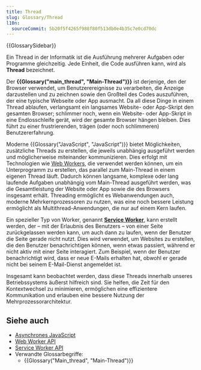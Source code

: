```yaml
---
title: Thread
slug: Glossary/Thread
l10n:
  sourceCommit: 5b20f5f4265f988f80f513db0e4b35c7e0cd70dc
---
```


{{GlossarySidebar}}

Ein Thread in der Informatik ist die Ausführung mehrerer Aufgaben oder Programme gleichzeitig. Jede Einheit, die Code ausführen kann, wird als **Thread** bezeichnet.

Der **{{Glossary("main_thread", "Main-Thread")}}** ist derjenige, den der Browser verwendet, um Benutzerereignisse zu verarbeiten, die Anzeige darzustellen und zu zeichnen sowie den Großteil des Codes auszuführen, der eine typische Webseite oder App ausmacht. Da all diese Dinge in einem Thread ablaufen, verlangsamt ein langsames Website- oder App-Skript den gesamten Browser; schlimmer noch, wenn ein Website- oder App-Skript in eine Endlosschleife gerät, wird der gesamte Browser hängen bleiben. Dies führt zu einer frustrierenden, trägen (oder noch schlimmeren) Benutzererfahrung.

Moderne {{Glossary("JavaScript", "JavaScript")}} bietet Möglichkeiten, zusätzliche Threads zu erstellen, die jeweils unabhängig ausgeführt werden und möglicherweise miteinander kommunizieren. Dies erfolgt mit Technologien wie [Web Workers](/de/docs/Web/API/Web_Workers_API), die verwendet werden können, um ein Unterprogramm zu erstellen, das parallel zum Main-Thread in einem eigenen Thread läuft. Dadurch können langsame, komplexe oder lang laufende Aufgaben unabhängig vom Main-Thread ausgeführt werden, was die Gesamtleistung der Website oder App sowie die des Browsers insgesamt erhält.
Threading ermöglicht es Webanwendungen auch, moderne Mehrkernprozessoren zu nutzen, was eine noch bessere Leistung ermöglicht als Multithread-Anwendungen, die nur auf einem Kern laufen.

Ein spezieller Typ von Worker, genannt **[Service Worker](/de/docs/Web/API/Service_Worker_API)**, kann erstellt werden, der – mit der Erlaubnis des Benutzers – von einer Seite zurückgelassen werden kann, um auch dann zu laufen, wenn der Benutzer die Seite gerade nicht nutzt. Dies wird verwendet, um Websites zu erstellen, die den Benutzer benachrichtigen können, wenn etwas passiert, während er nicht aktiv mit einer Seite interagiert. Zum Beispiel, wenn der Benutzer benachrichtigt wird, dass er neue E-Mails erhalten hat, obwohl er gerade nicht bei seinem E-Mail-Dienst angemeldet ist.

Insgesamt kann beobachtet werden, dass diese Threads innerhalb unseres Betriebssystems äußerst hilfreich sind. Sie helfen, die Zeit für den Kontextwechsel zu minimieren, ermöglichen eine effizientere Kommunikation und erlauben eine bessere Nutzung der Mehrprozessorarchitektur.

## Siehe auch

- [Asynchrones JavaScript](/de/docs/Learn_web_development/Extensions/Async_JS)
- [Web Worker API](/de/docs/Web/API/Web_Workers_API)
- [Service Worker API](/de/docs/Web/API/Service_Worker_API)
- Verwandte Glossarbegriffe:
  - {{Glossary("Main_thread", "Main-Thread")}}
